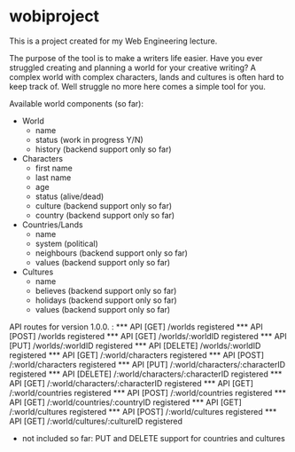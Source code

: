# wobiproject

This is a project created for my Web Engineering lecture.

The purpose of the tool is to make a writers life easier.
Have you ever struggled creating and planning a world for your creative writing? A complex world with complex characters, lands and cultures is often hard to keep track of. Well struggle no more here comes a simple tool for you.

Available world components (so far):
- World
    - name
    - status (work in progress Y/N)
    - history (backend support only so far)
- Characters
    - first name
    - last name
    - age
    - status (alive/dead)
    - culture (backend support only so far)
    - country (backend support only so far)
- Countries/Lands
    - name
    - system (political)
    - neighbours (backend support only so far)
    - values (backend support only so far)
- Cultures
    - name
    - believes (backend support only so far)
    - holidays (backend support only so far)
    - values (backend support only so far)

API routes for version 1.0.0. :
*** API [GET] /worlds registered
*** API [POST] /worlds registered
*** API [GET] /worlds/:worldID registered
*** API [PUT] /worlds/:worldID registered
*** API [DELETE] /worlds/:worldID registered
*** API [GET] /:world/characters registered
*** API [POST] /:world/characters registered
*** API [PUT] /:world/characters/:characterID registered
*** API [DELETE] /:world/characters/:characterID registered
*** API [GET] /:world/characters/:characterID registered
*** API [GET] /:world/countries registered
*** API [POST] /:world/countries registered
*** API [GET] /:world/countries/:countryID registered
*** API [GET] /:world/cultures registered
*** API [POST] /:world/cultures registered
*** API [GET] /:world/cultures/:cultureID registered

- not included so far: PUT and DELETE support for countries and cultures